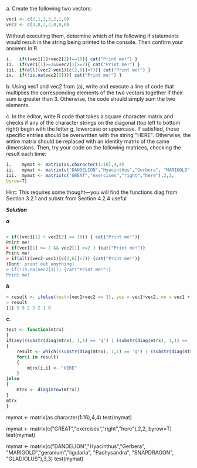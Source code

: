 a. Create the following two vectors:
```R
vec1 <- c(2,1,1,3,2,1,0)
vec2 <- c(3,8,2,2,0,0,0)
```
Without executing them, determine which of the following if statements would result in the string being printed to the console. Then confirm your answers in R.
```R
i.   if((vec1[1]+vec2[2])==10){ cat("Print me!") }
ii.  if(vec1[1]>=2&&vec2[1]>=2){ cat("Print me!") }
iii. if(all((vec2-vec1)[c(2,6)]<7)){ cat("Print me!") }
iv.  if(!is.na(vec2[3])){ cat("Print me!") }
```
b. Using vec1 and vec2 from (a), write and execute a line of code that multiplies the corresponding elements of the two vectors together if their sum is greater than 3. Otherwise, the code should simply sum the two elements.

c. 
In the editor, write R code that takes a square character matrix and checks if any of the character strings on the diagonal (top left to bottom right) begin with the letter g, lowercase or uppercase. If satisfied, these specific entries should be overwritten with the string "HERE". Otherwise, the entire matrix should be replaced with an identity matrix of the same dimensions. Then, try your code on the following matrices, checking the result each time:

```R
i.    mymat <- matrix(as.character(1:16),4,4)
ii.   mymat <- matrix(c("DANDELION","Hyacinthus","Gerbera", "MARIGOLD","geranium","ligularia", "Pachysandra", "SNAPDRAGON", "GLADIOLUS"),3,3)
iii.  mymat <- matrix(c("GREAT","exercises","right","here"),2,2,
byrow=T)
```
Hint: This requires some thought—you will find the functions diag from Section 3.2.1 and substr from Section 4.2.4 useful

***Solution***

***a***
```R

> if((vec1[1] + vec2[2] == 10)) { cat("Print me!")}
Print me!
> if(vec1[1] >= 2 && vec2[1] >=2 ) {cat("Print me!")}
Print me!
> if(all((vec2-vec1)[c(2,6)]<7)) {cat("Print me!")}
(Dont' print out anything)
> if(!is.na(vec2[3])) {cat("Print me!")}
Print me!
```

***b***
```R
> result <- ifelse(test=(vec1+vec2 == 3), yes = vec1*vec2, no = vec1 + vec2)
> result
[1] 5 9 2 5 2 1 0
```

***c.***
```R
test <- function(mtrx)
{
if(any((substr(diag(mtrx), 1,1) == 'g') | (substr(diag(mtrx), 1,1) == 'G')) == TRUE) 
{
    result <- which((substr(diag(mtrx), 1,1) == 'g') | (substr(diag(mtrx), 1,1) == 'G')) 
    for(i in result)
    {
        mtrx[i,i] <- "HERE"
    }
}else
{
    mtrx <- diag(nrow(mtrx))
}
mtrx
}

```
mymat <- matrix(as.character(1:16),4,4)
test(mymat)

mymat <- matrix(c("GREAT","exercises","right","here"),2,2, byrow=T)
test(mymat)

mymat <- matrix(c("DANDELION","Hyacinthus","Gerbera", "MARIGOLD","geranium","ligularia", "Pachysandra", "SNAPDRAGON", "GLADIOLUS"),3,3)
test(mymat)

